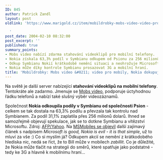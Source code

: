 ```yaml
---
ID: 845
author: Patrick Zandl
layout: post
oldlink: 'https://www.marigold.cz/item/mobildrobky-mobs-video-video-pro-mobily-nokia-dokupuje-podily-v-symbianu

  '
post_date: 2004-02-10 08:32:00
post_excerpt: ''
published: true
summary_points:
- Mobs video nabízí zdarma stahování videoklipů pro mobilní telefony.
- Nokia získala 63,3% podíl v Symbianu odkupem od Psionu za 256 milionů dolarů.
- Odkup Symbianu Nokií krátkodobě nemění situaci a neohrožuje Microsoft.
- Nokia může díky kontrole Symbianu prosazovat 3G a mobilní hraní.
title: 'Mobildrobky: Mobs video &#8211; video pro mobily, Nokia dokupuje podíly v&nbsp;Symbianu'
---
```


<p>
Na světě je další server nabízející&#160;<STRONG>stahování videoklipů na mobilní telefony</STRONG>. Tentokráte ale zadarmo. Jmenuje se <A href="http://www.mobsvideo.com/" target=_blank>Mobs video</A>, podporuje úctyhodnou řádku telefonů a nabízí také slušný výběr videozáznamů. </p>

<p>
Společnost <STRONG>Nokia odkoupila podíly v Symbianu od společnosti Psion</STRONG> - celkem se tak dostala na 63,3% podílu a převzala tak kontrolu nad Symbianem. Za podíl 31,1% zaplatila přes 256 milionů dolarů. Ihned se samozřejmě objevují spekulace, jak se to dotkne Symbianu a vítězství Microsoftu. Zdroj: <A href="http://story.news.yahoo.com/news?tmpl=story&amp;cid=1518&amp;ncid=1518&amp;e=16&amp;u=/afp/20040209" target=_blank>AFP/Yahoo</A>. Na <A href="http://msmobiles.com/news.php/2141.html" target=_blank>MSMobiles se objevil</A> další zajímavý článek s nadpisem <EM>Microsoft is good, Nokia is evil - it is that simple</EM>, už to mluví za vše :) Co si myslím já? Odkupem akcií se nemění z krátkodobého hlediska nic, nedá se říct, že to Bill může v mobilech <EM>zabillit</EM>. Co je důležité, že Nokia může tlačit na strategii do směrů, které spatřuje jako podstatné - tedy ke 3G a hlavně k mobilnímu hraní...</p>